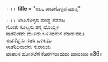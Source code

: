 +++
title = "೦೩೬ ಖಾತಿಗೊಳ್ಳದ ಮುನ್ನ"

+++
ಖಾತಿಗೊಳ್ಳದ ಮುನ್ನ ಪವನಜ  
ನೋತು ಕೊಟ್ಟನು ತನ್ನ ಹೊಯ್ಗಳ  
ನಾತನೀತನು ಮುಳಿದು ಬಳಿಕಿವನೇನ ಮಾಡುವನೊ   
ಈತನೆದ್ದನು ಗಜರಿ ಬಳಿಕಿನೊ  
ಳಾತನಿದಿರಾದನು ಸುರಾರಿಯ  
ವಾತಜನ ಹೋರಟೆಗೆ ಕೊರಳಳುಕಿದುದು ವಾಸುಕಿಯ    ॥36॥